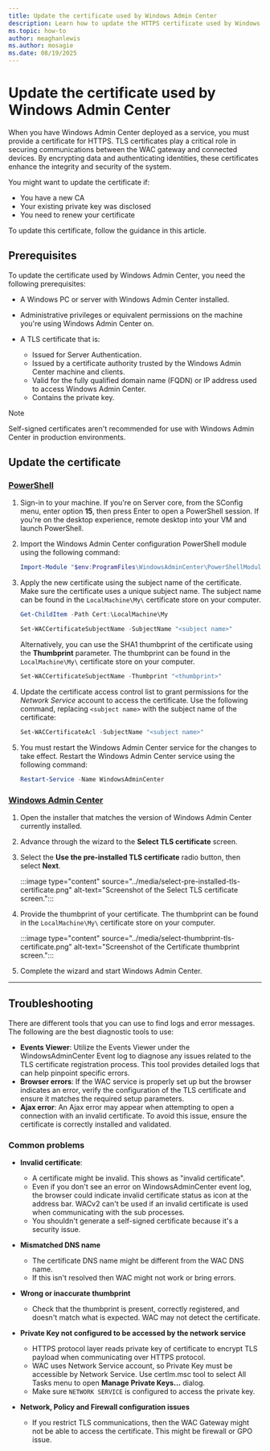 ```yaml
---
title: Update the certificate used by Windows Admin Center
description: Learn how to update the HTTPS certificate used by Windows Admin Center, including PowerShell commands and steps to apply and activate the new certificate.
ms.topic: how-to
author: meaghanlewis
ms.author: mosagie
ms.date: 08/19/2025
---
```

# Update the certificate used by Windows Admin Center

When you have Windows Admin Center deployed as a service, you must provide a certificate for HTTPS. TLS certificates play a critical role in securing communications between the WAC gateway and connected devices. By encrypting data and authenticating identities, these certificates enhance the integrity and security of the system.

You might want to update the certificate if:

- You have a new CA
- Your existing private key was disclosed
- You need to renew your certificate

To update this certificate, follow the guidance in this article.

## Prerequisites

To update the certificate used by Windows Admin Center, you need the following prerequisites:

- A Windows PC or server with Windows Admin Center installed.

- Administrative privileges or equivalent permissions on the machine you're using Windows Admin Center on.

- A TLS certificate that is:
  - Issued for Server Authentication.
  - Issued by a certificate authority trusted by the Windows Admin Center machine and clients.
  - Valid for the fully qualified domain name (FQDN) or IP address used to access Windows Admin Center.
  - Contains the private key.

> [!NOTE]  
> Self-signed certificates aren't recommended for use with Windows Admin Center in production environments.

## Update the certificate

### [PowerShell](#tab/powershell)

1. Sign-in to your machine. If you're on Server core, from the SConfig menu, enter option **15**, then press Enter to open a PowerShell session. If you're on the desktop experience, remote desktop into your VM and launch PowerShell.

1. Import the Windows Admin Center configuration PowerShell module using the following command:

   ```powershell
   Import-Module "$env:ProgramFiles\WindowsAdminCenter\PowerShellModules\Microsoft.WindowsAdminCenter.Configuration" 
   ```

1. Apply the new certificate using the subject name of the certificate. Make sure the certificate uses a unique subject name. The subject name can be found in the `LocalMachine\My\` certificate store on your computer.

    ```powershell
    Get-ChildItem -Path Cert:\LocalMachine\My
    ```

   ```powershell
   Set-WACCertificateSubjectName -SubjectName "<subject name>" 
   ```

   Alternatively, you can use the SHA1 thumbprint of the certificate using the **Thumbprint** parameter. The thumbprint can be found in the `LocalMachine\My\` certificate store on your computer.

   ```powershell
   Set-WACCertificateSubjectName -Thumbprint "<thumbprint>"
   ```

1. Update the certificate access control list to grant permissions for the _Network Service_ account to access the certificate. Use the following command, replacing `<subject name>` with the subject name of the certificate:

   ```powershell
   Set-WACCertificateAcl -SubjectName "<subject name>" 
   ```

1. You must restart the Windows Admin Center service for the changes to take effect. Restart the Windows Admin Center service using the following command:

   ```powershell
   Restart-Service -Name WindowsAdminCenter
   ```

### [Windows Admin Center](#tab/wac)

  1. Open the installer that matches the version of Windows Admin Center currently installed.

  1. Advance through the wizard to the **Select TLS certificate** screen.
  
  1. Select the **Use the pre-installed TLS certificate** radio button, then select **Next**.

      :::image type="content" source="../media/select-pre-installed-tls-certificate.png" alt-text="Screenshot of the Select TLS certificate screen.":::

  1. Provide the thumbprint of your certificate. The thumbprint can be found in the `LocalMachine\My\` certificate store on your computer.

      :::image type="content" source="../media/select-thumbprint-tls-certificate.png" alt-text="Screenshot of the Certificate thumbprint screen.":::

  1. Complete the wizard and start Windows Admin Center.

---

## Troubleshooting

There are different tools that you can use to find logs and error messages. The following are the best diagnostic tools to use:

- **Events Viewer**: Utilize the Events Viewer under the WindowsAdminCenter Event log to diagnose any issues related to the TLS certificate registration process. This tool provides detailed logs that can help pinpoint specific errors.
- **Browser errors**: If the WAC service is properly set up but the browser indicates an error, verify the configuration of the TLS certificate and ensure it matches the required setup parameters.
- **Ajax error**: An Ajax error may appear when attempting to open a connection with an invalid certificate. To avoid this issue, ensure the certificate is correctly installed and validated.

### Common problems

- **Invalid certificate**:
  - A certificate might be invalid. This shows as "invalid certificate".
  - Even if you don't see an error on WindowsAdminCenter event log, the browser could indicate invalid certificate status as icon at the address bar. WACv2 can't be used if an invalid certificate is used when communicating with the sub processes.
  - You shouldn't generate a self-signed certificate because it's a security issue.

- **Mismatched DNS name**
  - The certificate DNS name might be different from the WAC DNS name.
  - If this isn't resolved then WAC might not work or bring errors.

- **Wrong or inaccurate thumbprint**
  - Check that the thumbprint is present, correctly registered, and doesn't match what is expected. WAC may not detect the certificate.

- **Private Key not configured to be accessed by the network service**
  - HTTPS protocol layer reads private key of certificate to encrypt TLS payload when communicating over HTTPS protocol.
  - WAC uses Network Service account, so Private Key must be accessible by Network Service. Use certlm.msc tool to select All Tasks menu to open **Manage Private Keys...** dialog.
  - Make sure `NETWORK SERVICE` is configured to access the private key.

- **Network, Policy and Firewall configuration issues**
  - If you restrict TLS communications, then the WAC Gateway might not be able to access the certificate. This might be firewall or GPO issue.
